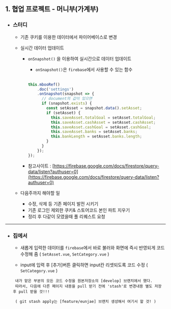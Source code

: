 ## 1. 협업 프로젝트 - 머니부(가계부)
- ### 스터디
  - 기존 쿠키를 이용한 데이터에서 파이어베이스로 변경

  - 실시간 데이터 업데이트
    - `onSnapshot()` 을 이용하여 실시간으로 데이터 업데이트
      - `onSnapshot()`은 `firebase`에서 사용할 수 있는 함수
      <br/>

      ```javascript
      this.mbooRef()
          .doc('settings')
          .onSnapshot(snapshot => {
            // document의 값이 있으면
            if (snapshot.exists) {
              const setAsset = snapshot.data().setAsset;
              if (setAsset) {
                this.saveAsset.totalGoal = setAsset.totalGoal;
                this.saveAsset.cashAsset = setAsset.cashAsset;
                this.saveAsset.cashGoal = setAsset.cashGoal;
                this.saveAsset.banks = setAsset.banks;
                this.bankLength = setAsset.banks.length;
              }
            }
          });
      }); 
      ```

    - 참고사이트 : [https://firebase.google.com/docs/firestore/query-data/listen?authuser=0](https://firebase.google.com/docs/firestore/query-data/listen?authuser=0)

  - 다음주까지 해야할 일

    - 수정, 삭제 등 기존 페이지 발전 시키기
    - 기존 로그인 제외한 쿠키& 스토어코드 본인 파트 지우기
    - 정리 후 다같이 모였을때 풀 리퀘스트 요청


***   

- ### 집에서

  - 새롭게 입력한 데이터를 `firebase`에서 바로 불러와 화면에 즉시 반영되게 코드 수정해 줌 ( `SetAsset.vue`, `SetCategory.vue` )
    
  - input에 입력 후 [추가]버튼 클릭하면 input칸 리셋되도록 코드 수정 ( `SetCategory.vue` )
  
  ```
   내가 맡은 부분의 모든 코드 수정을 원본저장소의 [develop] 브랜치에서 했다. 
   따라서, 다음에 다른 페이지 내용을 pull 받기 전에 'stash'로 변경내용 별도 저장 후 pull 받을 것!!!
   
   ( git stash apply는 [feature/eunjae] 브랜치 생성해서 여기서 할 것! )
  ```
  
  
  

